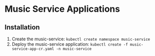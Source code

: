 # Music Service Applications

## Installation

1. Create the music-service:  `kubectl create namespace music-service`
1. Deploy the music-service application: `kubectl create -f music-service-app-cr.yaml -n music-service`

